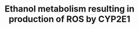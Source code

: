 ---
authors:
- AdoBioInfo
- Marvin M2
- Fehrhart
- Egonw
- MaintBot
description: Metabolism of Ethanol resulting in production of ROS by CYP2E1. Also
  includes a list of other CYP2E1 substrates and their metabolite outcomes.
last-edited: 2019-09-17
organisms:
- Rattus norvegicus
redirect_from:
- /index.php/Pathway:WP4268
- /instance/WP4268
schema-jsonld:
- '@context': https://schema.org/
  '@id': https://wikipathways.github.io/pathways/WP4268.html
  '@type': Dataset
  creator:
    '@type': Organization
    name: WikiPathways
  description: Metabolism of Ethanol resulting in production of ROS by CYP2E1. Also
    includes a list of other CYP2E1 substrates and their metabolite outcomes.
  keywords:
  - Vitamin C
  - Nfe2l2
  - Protein kinase C
  - Staurosporine
  - Diallyl sulfide
  - Map2k1
  - 6-Hydroxychlorzoxazone
  - Mafk
  - Acetaminophen
  - Sp1
  - Cyp2e1
  - Isoflurane
  - Map2k2
  - Fluoride
  - Trifluoroacetic acid
  - Enflurane
  - acetaldehyde
  - Mafg
  - Methoxyflurane
  - Ethanol
  - Sevoflurane
  - Mapk8
  - Maff
  - NAPQI
  - Chlorzoxazone
  - U0126
  - Halothane
  license: CC0
  name: Ethanol metabolism resulting in production of ROS by CYP2E1
seo: CreativeWork
title: Ethanol metabolism resulting in production of ROS by CYP2E1
wpid: WP4268
---